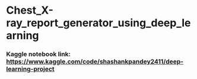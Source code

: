 # Chest_X-ray_report_generator_using_deep_learning

### Kaggle notebook link: https://www.kaggle.com/code/shashankpandey2411/deep-learning-project
